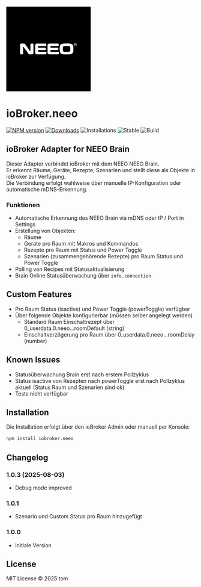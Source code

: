 ![Logo](admin/neeo.png)

# ioBroker.neeo

[![NPM version](https://img.shields.io/npm/v/iobroker.neeo.svg)](https://www.npmjs.com/package/iobroker.neeo)
[![Downloads](https://img.shields.io/npm/dm/iobroker.neeo.svg)](https://www.npmjs.com/package/iobroker.neeo)
![Installations](https://iobroker.live/badges/neeo-installed.svg)
![Stable](https://iobroker.live/badges/neeo-stable.svg)
![Build](https://github.com/magictom74/ioBroker.neeo/workflows/Test%20and%20Release/badge.svg)


## ioBroker Adapter for NEEO Brain
Dieser Adapter verbindet ioBroker mit dem NEEO NEEO Brain.  
Er erkennt Räume, Geräte, Rezepte, Szenarien und stellt diese als Objekte in ioBroker zur Verfügung.  
Die Verbindung erfolgt wahlweise über manuelle IP-Konfiguration oder automatische mDNS-Erkennung.

### Funktionen
- Automatische Erkennung des NEEO Brain via mDNS oder IP / Port in Settings
- Erstellung von Objekten:
  - Räume
  - Geräte pro Raum mit Makros und Kommandos
  - Rezepte pro Raum mit Status und Power Toggle
  - Szenarien (zusammengehörende Rezepte) pro Raum Status und Power Toggle
- Polling von Recipes mit Statusaktualisierung
- Brain Online Statusüberwachung über `info.connection`

## Custom Features
- Pro Raum Status (isactive) und Power Toggle (powerToggle) verfügbar 
- Über folgende Objekte konfigurierbar (müssen selber angelegt werden)
  - Standard Raum Einschaltrezept über 0_userdata.0.neeo.<Instanz>.<RaumId>.roomDefault (string)
  - Einschaltverzögerung pro Raum über 0_userdata.0.neeo.<Instanz>.<RaumId>.roomDelay (number)

## Known Issues
- Statusüberwachung Brain erst nach erstem Pollzyklus
- Status isactive von Rezepten nach powerToggle erst nach Pollzyklus aktuell (Status Raum und Szenarien sind ok)
- Tests nicht verfügbar

## Installation
Die Installation erfolgt über den ioBroker Admin oder manuell per Konsole:

```bash
npm install iobroker.neeo
```

## Changelog
### 1.0.3 (2025-08-03)

* Debug mode improved

### 1.0.1
* Szenario und Custom Status pro Raum hinzugefügt

### 1.0.0
* Initiale Version

## License
MIT License © 2025 tom